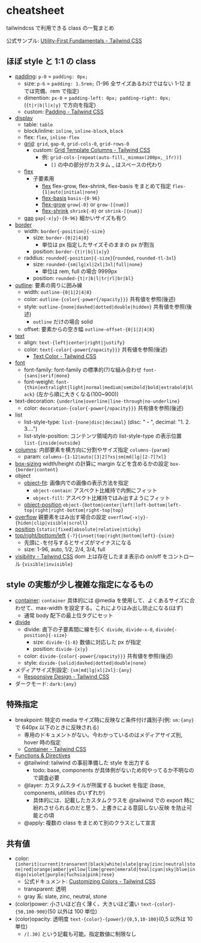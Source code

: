 # cheatsheet

tailwindcss で利用できる class の一覧まとめ

公式サンプル: [Utility\-First Fundamentals \- Tailwind CSS](https://tailwindcss.com/docs/utility-first)

## ほぼ style と 1:1 の class

- [padding](https://tailwindcss.com/docs/padding): `p-0` = `padding: 0px;`
  - size: `p-6` = `padding: 1.5rem;` (1-96 全サイズあるわけではない 1-12 までは完備、rem で指定)
  - dimention: `px-0` = `padding-left: 0px; padding-right: 0px;` (`{t|r|b|l|x|y}` で方向を指定)
  - custom: [Padding \- Tailwind CSS](https://tailwindcss.com/docs/padding#customizing-your-theme)
- [display](https://tailwindcss.com/docs/display#flex)
  - table: `table`
  - block/inline: `inline`, `inline-block`, `block`
  - flex: `flex`, `inline-flex`
  - [grid](https://tailwindcss.com/docs/grid-template-columns): `grid`, `gap-0`, `grid-cols-0`, `grid-rows-0`
    - custom: [Grid Template Columns \- Tailwind CSS](https://tailwindcss.com/docs/grid-template-columns#customizing-your-theme)
      - 例: `grid-cols-[repeat(auto-fill,_minmax(200px,_1fr))]`
        - `[]` の中の部分がカスタム \_ はスペースの代わり
  - [flex](https://tailwindcss.com/docs/flex)
    - 子要素用
      - [flex](https://tailwindcss.com/docs/flex) flex-grow, flex-shrink, flex-basis をまとめて指定 `flex-{1|auto|initial|none}`
      - [flex-basis](https://tailwindcss.com/docs/flex-basis) `basis-{0-96}`
      - [flex-grow](https://tailwindcss.com/docs/flex-grow) `grow{-0}` or `grow-[{num}]`
      - [flex-shrink](https://tailwindcss.com/docs/flex-shrink) `shrink{-0}` or `shrink-[{num}]`
  - [gap](https://tailwindcss.com/docs/gap) `gap{-x|y}-{0-96}` 細かいサイズも有り
- [border](https://tailwindcss.com/docs/border-radius)
  - width: `border{-position}{-size}`
    - size: `border-{0|2|4|8}`
      - 単位は px 指定したサイズそのままの px が割当
    - position: `border-{t|r|b|l|x|y}`
  - raddius: `rounded{-position}{-size}`(`rounded`, `rounded-tl-3xl`)
    - size: `rounded-{sm|lg|xl|2xl|3xl|full|none}`
      - 単位は rem, full の場合 9999px
    - position: `rounded-{t|r|b|l|tr|rl|br|bl}`
- [outline](https://tailwindcss.com/docs/outline-width): 要素の周りに囲み線
  - width: `outline-{0|1|2|4|8}`
  - color: `outline-{color{-power{/opacity}}}` 共有値を参照(後述)
  - style: `outline-{none|dashed|dotted|double|hidden}` 共有値を参照(後述)
    - `outline` だけの場合 solid
  - offset: 要素からの空き幅 `outline-offset-{0|1|2|4|8}`
- [text](https://tailwindcss.com/docs/text-align)
  - align: `text-{left|center|right|justify}`
  - color: `text{-color{-power{/opacity}}}` 共有値を参照(後述)
    - [Text Color \- Tailwind CSS](https://tailwindcss.com/docs/text-color)
- [font](https://tailwindcss.com/docs/font-family)
  - font-family: font-family の標準的(?)な組み合わせ `font-{sans|serif|mono}`
  - font-weight: `font-{thin|extralight|light|normal|medium|semibold|bold|extrabold|black}` (左から順に大きくなる(100~900))
- text-decoration: `{underline|overline|line-through|no-underline}`
  - color: `decoration-{color{-power{/opacity}}}` 共有値を参照(後述)
- list
  - list-style-type: `list-{none|disc|decimal}` (disc: "・", decimal: "1. 2. 3....")
  - list-style-position: コンテンツ領域内の list-style-type の表示位置 `list-{inside|outside}`
- [columns](https://tailwindcss.com/docs/columns): 内部要素を横方向に分割やサイズ指定 `columns-{param}`
  - param: `columns-{1-12|auto|[3|2]?xs|sm|md|lg|[2-7]?xl}`
- [box-sizing](https://tailwindcss.com/docs/box-sizing) width/height の計算に margin などを含めるかの設定 `box-{border|content}`
- object
  - [object-fit](https://tailwindcss.com/docs/object-fit): 画像内での画像の表示方法を指定
    - `object-contain`: アスペクト比維持で内側にフィット
    - `object-fill`: アスペクト比維持ではみ出すようにフィット
  - [object-position](https://tailwindcss.com/docs/object-position) `object-{bottom|center|left|left-bottom|left-top|right|right-bottom|right-top|top}`
- [overflow](https://tailwindcss.com/docs/overflow) 親要素をはみ出す場合の設定 `overflow{-x|y}-{hiden|clip|visible|scroll}`
- [position](https://tailwindcss.com/docs/position) `{static|fixed|absolute|relative|sticky}`
- [top/right/bottom/left](https://tailwindcss.com/docs/top-right-bottom-left) `{-?}{inset|top|right|bottom|left}-{size}`
  - 先頭に`-`を付与するとサイズがマイナスになる
  - size: 1-96, auto, 1/2, 2/4, 3/4, full
- [visibility \- Tailwind CSS](https://tailwindcss.com/docs/visibility) dom 上は存在したまま表示の on/off をコントロール `{visible|invisible}`

## style の実態が少し複雑な指定になるもの

- [container](https://tailwindcss.com/docs/container): `container` 具体的には @media を使用して、よくあるサイズに合わせて、max-width を設定する。これによりはみ出し防止になる(はず)
  - 通常 body 配下の最上位タグにセット
- [divide](https://tailwindcss.com/docs/divide-width)
  - divide: 直下の子要素間に線を引く `divide`, `divide-x-8`, `divide{-position}{-size}`
    - size: `divide-{1-8}` 数値に対応した px が指定
    - position: `divide-{x|y}`
  - color: `divide-{color{-power{/opacity}}}` 共有値を参照(後述)
  - style: `divide-{solid|dashed|dotted|double|none}`
- メディアサイズ別設定: `{sm|md|lg|xl|2xl}:{any}`
  - [Responsive Design \- Tailwind CSS](https://tailwindcss.com/docs/responsive-design)
- ダークモード: `dark:{any}`

## 特殊指定

- breakpoint: 特定の media サイズ時に反映など条件付け識別子(例: `sm:{any}` で 640px 以下のときに反映される)
  - 専用のドキュメントがない。今わかっているのはメディアサイズ別, hover 時の指定
  - [Container \- Tailwind CSS](https://tailwindcss.com/docs/container)
- [Functions & Directives](https://tailwindcss.com/docs/functions-and-directives)
  - @tailwind: tailwind の事前準備した style を出力する
    - todo: base, components が具体例がないため何やってるか不明なので調査必要
  - @layer: カスタムスタイルが所属する bucket を指定 (base, components, utilities のいずれか)
    - 具体的には、記載したカスタムクラスを @tailwind での export 時に紛れさせられるのだと思う、上書きによる意図しない反映 を防止可能との頃
  - @apply: 複数の class をまとめて別のクラスとして宣言

## 共有値

- color: `{inherit|current|transarent|black|white|slate|gray|zinc|neutral|stone|red|orange|amber|yellow|lime|green|emerald|teal|cyan|sky|blue|indigo|violet|purple|fuchsia|pink|rose}`
  - 公式ドキュメント: [Customizing Colors \- Tailwind CSS](https://tailwindcss.com/docs/customizing-colors)
  - transparent: 透明
  - gray 系: slate, zinc, neutral, stone
- (color)power: 小さいほど白く薄く、大きいほど濃い `text-{color}-{50,100-900}`(50 以外は 100 単位)
- (color)opacity: 透明度 `text-{color}-{power}/{0,5,10-100}`(0,5 以外は 10 単位)
  - `/[.30]` という記載も可能。指定数値に制限なし
